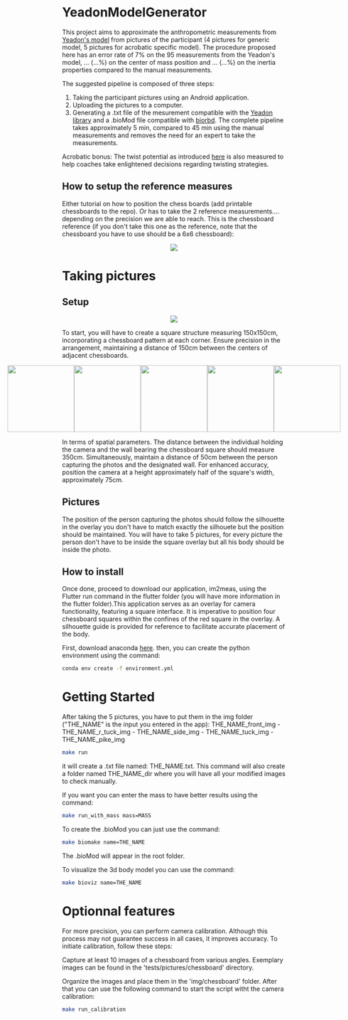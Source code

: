 # YeadonModelGenerator

This project aims to approximate the anthropometric measurements from [Yeadon's model](https://doi.org/10.1016/0021-9290(90)90370-I) from pictures of the participant (4 pictures for generic model, 5 pictures for acrobatic specific model). The procedure proposed here has an error rate of 7% on the 95 measurements from the Yeadon's model, ... (...%) on the center of mass position and ... (...%) on the inertia properties compared to the manual measurements. 

The suggested pipeline is composed of three steps:
1) Taking the participant pictures using an Android application.
2) Uploading the pictures to a computer.
3) Generating a .txt file of the mesurement compatible with the [Yeadon library](https://yeadon.readthedocs.io/en/latest/) and a .bioMod file compatible with [biorbd](https://github.com/pyomeca/biorbd).
The complete pipeline takes approximately 5 min, compared to 45 min using the manual measurements and removes the need for an expert to take the measurements.

 Acrobatic bonus: The twist potential as introduced [here](https://doi.org/10.51224/SRXIV.337) is also measured to help coaches take enlightened decisions regarding twisting strategies.

## How to setup the reference measures
Either tutorial on how to position the chess boards (add printable chessboards to the repo).
Or has to take the 2 reference measurements.... depending on the precision we are able to reach.
This is the chessboard reference (if you don't take this one as the reference, note that the chessboard you have to use should be a 6x6 chessboard):
<p align="center">
    <img
      src="https://github.com/Hakuou123/YeadonModelGenerator/blob/main/tests/pictures/chessboardRef.png"
    />
</p>

# Taking pictures
## Setup
<p align="center">
    <img
      src="https://github.com/Hakuou123/YeadonModelGenerator/blob/main/tests/pictures/chessboardx4.jpg"
    />
</p>

To start, you will have to create a square structure measuring 150x150cm, incorporating a chessboard pattern at each corner. Ensure precision in the arrangement, maintaining a distance of 150cm between the centers of adjacent chessboards.
<p style="display: flex;align-items: center;justify-content: center;">
  <img src="https://github.com/Hakuou123/YeadonModelGenerator/blob/main/tests/pictures/frontSilhouette.jpg" width="150" />
  <img src="https://github.com/Hakuou123/YeadonModelGenerator/blob/main/tests/pictures/sideSilhouette.jpg" width="150"/>
  <img src="https://github.com/Hakuou123/YeadonModelGenerator/blob/main/tests/pictures/rTuckSilhouette.jpg" width="150"/>
  <img src="https://github.com/Hakuou123/YeadonModelGenerator/blob/main/tests/pictures/frontTuckSilhouette.jpg" width="150"/>
  <img src="https://github.com/Hakuou123/YeadonModelGenerator/blob/main/tests/pictures/pikeSilhouette.jpg" width="150"/>
</p>

In terms of spatial parameters. The distance between the individual holding the camera and the wall bearing the chessboard square should measure 350cm. Simultaneously, maintain a distance of 50cm between the person capturing the photos and the designated wall. For enhanced accuracy, position the camera at a height approximately half of the square's width, approximately 75cm.
## Pictures
The position of the person capturing the photos should follow the silhouette in the overlay you don't have to match exactly the silhouete but the position should be maintained.
You will have to take 5 pictures, for every picture the person don't have to be inside the square overlay but all his body should be inside the photo.

## How to install
Once done, proceed to download our application, im2meas, using the Flutter run command in the flutter folder (you will have more information in the flutter folder).This application serves as an overlay for camera functionality, featuring a square interface. It is imperative to position four chessboard squares within the confines of the red square in the overlay. A silhouette guide is provided for reference to facilitate accurate placement of the body.

First, download anaconda [here](https://www.anaconda.com/download).
then, you can create the python environment using the command:
```bash
conda env create -f environment.yml
```

# Getting Started
After taking the 5 pictures, you have to put them in the img folder ("THE_NAME" is the input you entered in the app):
THE_NAME_front_img - THE_NAME_r_tuck_img - THE_NAME_side_img - THE_NAME_tuck_img - THE_NAME_pike_img
```bash
make run
```
it will create a .txt file named: THE_NAME.txt.
This command will also create a folder named THE_NAME_dir where you will have all your modified images to check manually.

If you want you can enter the mass to have better results using the command:
```bash
make run_with_mass mass=MASS
```
To create the .bioMod you can just use the command:

```bash
make biomake name=THE_NAME
```
The .bioMod will appear in the root folder.

To visualize the 3d body model you can use the command:
```bash
make bioviz name=THE_NAME
```
# Optionnal features
For more precision, you can perform camera calibration. Although this process may not guarantee success in all cases, it improves accuracy. To initiate calibration, follow these steps:

Capture at least 10 images of a chessboard from various angles. Exemplary images can be found in the 'tests/pictures/chessboard' directory.

Organize the images and place them in the 'img/chessboard' folder.
After that you can use the following command to start the script witht the camera calibration:
```bash
make run_calibration
```
